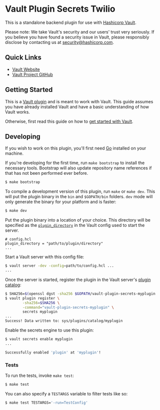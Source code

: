 # Vault Plugin Secrets Twilio

This is a standalone backend plugin for use with [Hashicorp
Vault](https://www.github.com/hashicorp/vault).

[//]: <> (Include a general statement about this plugin)

Please note: We take Vault's security and our users' trust very seriously. If
you believe you have found a security issue in Vault, please responsibly
disclose by contacting us at [security@hashicorp.com](mailto:security@hashicorp.com).

## Quick Links

- [Vault Website](https://developer.hashicorp.com/vault)
- [Vault Project GitHub](https://www.github.com/hashicorp/vault)

[//]: <> (Include any other quick links relevant to your plugin)

## Getting Started

This is a [Vault plugin](https://developer.hashicorp.com/vault/docs/plugins)
and is meant to work with Vault. This guide assumes you have already installed
Vault and have a basic understanding of how Vault works.

Otherwise, first read this guide on how to [get started with
Vault](https://developer.hashicorp.com/vault/tutorials/getting-started/getting-started-install).

## Developing

If you wish to work on this plugin, you'll first need
[Go](https://www.golang.org) installed on your machine.

If you're developing for the first time, run `make bootstrap` to install the
necessary tools. Bootstrap will also update repository name references if that
has not been performed ever before.

```sh
$ make bootstrap
```

To compile a development version of this plugin, run `make` or `make dev`.
This will put the plugin binary in the `bin` and `$GOPATH/bin` folders. `dev`
mode will only generate the binary for your platform and is faster:

```sh
$ make dev
```

Put the plugin binary into a location of your choice. This directory
will be specified as the [`plugin_directory`](https://developer.hashicorp.com/vault/docs/configuration#plugin_directory)
in the Vault config used to start the server.

```hcl
# config.hcl
plugin_directory = "path/to/plugin/directory"
...
```

Start a Vault server with this config file:

```sh
$ vault server -dev -config=path/to/config.hcl ...
...
```

Once the server is started, register the plugin in the Vault server's [plugin catalog](https://developer.hashicorp.com/vault/docs/plugins/plugin-architecture#plugin-catalog):

```sh
$ SHA256=$(openssl dgst -sha256 $GOPATH/vault-plugin-secrets-myplugin | cut -d ' ' -f2)
$ vault plugin register \
        -sha256=$SHA256 \
        -command="vault-plugin-secrets-myplugin" \
        secrets myplugin
...
Success! Data written to: sys/plugins/catalog/myplugin
```

Enable the secrets engine to use this plugin:

```sh
$ vault secrets enable myplugin
...

Successfully enabled 'plugin' at 'myplugin'!
```

### Tests

To run the tests, invoke `make test`:

```sh
$ make test
```

You can also specify a `TESTARGS` variable to filter tests like so:

```sh
$ make test TESTARGS='-run=TestConfig'
```

[//]: <> (Specify any other test instructions such as acceptance/integration tests)
